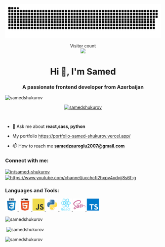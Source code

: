 


<a href=#><img src="contributions.svg"></a>

<p align="center"> 
  Visitor count<br>
  <img src="https://profile-counter.glitch.me/SamedShukurov/count.svg" />
</p>


 
<h1 align="center">Hi 👋, I'm Samed</h1>
<h3 align="center">A passionate frontend developer from Azerbaijan</h3>

<p align="left"> <img src="https://komarev.com/ghpvc/?username=samedshukurov&label=Profile%20views&color=0e75b6&style=flat" alt="samedshukurov" /> </p>

<p align="center"> <a href="https://github.com/ryo-ma/github-profile-trophy"><img src="https://github-profile-trophy.vercel.app/?username=samedshukurov" alt="samedshukurov" /></a> </p>

<p align="right"> <a href="https://twitter.com/" target="blank"><img src="https://img.shields.io/twitter/follow/?logo=twitter&style=for-the-badge" alt="" /></a> </p>

- 💬 Ask me about **react,sass, python**
- My portfolio <a aligh="left" href="https://portfolio-samed-shukurov.vercel.app/" target="_blank" rel="noreferrer noopener">https://portfolio-samed-shukurov.vercel.app/</a>

- 📫 How to reach me **samedzauroglu2007@gmail.com**

<h3 align="left">Connect with me:</h3>
<p align="left">
<a href="in/samed-shukurov" target="blank"><img align="center" src="https://raw.githubusercontent.com/rahuldkjain/github-profile-readme-generator/master/src/images/icons/Social/linked-in-alt.svg" alt="in/samed-shukurov" height="30" width="40" /></a>
<a href="https://www.youtube.com/channel/ucchcfi2hxpv4xdvjj8s6f-g" target="blank"><img align="center" src="https://raw.githubusercontent.com/rahuldkjain/github-profile-readme-generator/master/src/images/icons/Social/youtube.svg" alt="https://www.youtube.com/channel/ucchcfi2hxpv4xdvjj8s6f-g" height="30" width="40" /></a>
</p>

<h3 align="left">Languages and Tools:</h3>
<p align="left"> <a href="https://www.w3schools.com/css/" target="_blank" rel="noreferrer"> <img src="https://raw.githubusercontent.com/devicons/devicon/master/icons/css3/css3-original-wordmark.svg" alt="css3" width="40" height="40"/> </a> <a href="https://www.w3.org/html/" target="_blank" rel="noreferrer"> <img src="https://raw.githubusercontent.com/devicons/devicon/master/icons/html5/html5-original-wordmark.svg" alt="html5" width="40" height="40"/> </a> <a href="https://developer.mozilla.org/en-US/docs/Web/JavaScript" target="_blank" rel="noreferrer"> <img src="https://raw.githubusercontent.com/devicons/devicon/master/icons/javascript/javascript-original.svg" alt="javascript" width="40" height="40"/> </a> <a href="https://www.python.org" target="_blank" rel="noreferrer"> <img src="https://raw.githubusercontent.com/devicons/devicon/master/icons/python/python-original.svg" alt="python" width="40" height="40"/> </a> <a href="https://reactjs.org/" target="_blank" rel="noreferrer"> <img src="https://raw.githubusercontent.com/devicons/devicon/master/icons/react/react-original-wordmark.svg" alt="react" width="40" height="40"/> </a> <a href="https://sass-lang.com" target="_blank" rel="noreferrer"> <img src="https://raw.githubusercontent.com/devicons/devicon/master/icons/sass/sass-original.svg" alt="sass" width="40" height="40"/> </a> <a href="https://www.typescriptlang.org/" target="_blank" rel="noreferrer"> <img src="https://raw.githubusercontent.com/devicons/devicon/master/icons/typescript/typescript-original.svg" alt="typescript" width="40" height="40"/> </a> </p>

<p><img align="center" height="175px" width="500px" src="https://github-readme-stats.vercel.app/api/top-langs?username=samedshukurov&show_icons=true&locale=en&layout=compact" alt="samedshukurov" /></p>

<p>&nbsp;<img align="center" src="https://github-readme-stats.vercel.app/api?username=samedshukurov&show_icons=true&locale=en" alt="samedshukurov" /></p>

<p><img align="center" src="https://github-readme-streak-stats.herokuapp.com/?user=samedshukurov&" alt="samedshukurov" /></p>
